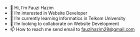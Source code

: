 - 👋 Hi, I’m Fauzi Hazim
- 👀 I’m interested in Website Developer
- 🌱 I’m currently learning Informatics in Telkom University
- 💞️ I’m looking to collaborate on Website Development
- 📫 How to reach me send email to fauzihazim28@gmail.com

<!---
fauzihazim/fauzihazim is a ✨ special ✨ repository because its `README.md` (this file) appears on your GitHub profile.
You can click the Preview link to take a look at your changes.
--->
